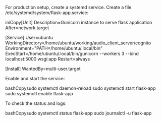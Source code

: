 For production setup, create a systemd service. Create a file /etc/systemd/system/flask-app.service:

iniCopy[Unit]
Description=Gunicorn instance to serve flask application
After=network.target

[Service]
User=ubuntu
WorkingDirectory=/home/ubuntu/working/audio_client_server/cognito
Environment="PATH=/home/ubuntu/.local/bin"
ExecStart=/home/ubuntu/.local/bin/gunicorn --workers 3 --bind localhost:5000 wsgi:app
Restart=always

[Install]
WantedBy=multi-user.target

Enable and start the service:

bashCopysudo systemctl daemon-reload
sudo systemctl start flask-app
sudo systemctl enable flask-app

To check the status and logs:

bashCopysudo systemctl status flask-app
sudo journalctl -u flask-app

